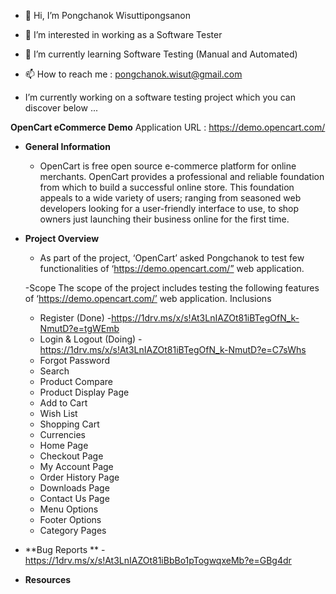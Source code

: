 - 👋 Hi, I’m Pongchanok Wisuttipongsanon
- 👀 I’m interested in working as a Software Tester
- 🌱 I’m currently learning Software Testing (Manual and Automated)
- 📫 How to reach me : pongchanok.wisut@gmail.com 

- I’m currently working on a software testing project which you can discover below ...

**OpenCart eCommerce Demo**
Application URL : https://demo.opencart.com/
- **General Information**
  - OpenCart is free open source e-commerce platform for online merchants.
OpenCart provides a professional and reliable foundation from which to build a
successful online store. This foundation appeals to a wide variety of users;
ranging from seasoned web developers looking for a user-friendly interface to
use, to shop owners just launching their business online for the first time.
- **Project Overview**
  - As part of the project, ‘OpenCart’ asked Pongchanok to test few functionalities of
‘https://demo.opencart.com/” web application.

  -Scope
The scope of the project includes testing the following features of
‘https://demo.opencart.com/’ web application.
  Inclusions
    - Register (Done)
      -https://1drv.ms/x/s!At3LnIAZOt81iBTegOfN_k-NmutD?e=tgWEmb
    - Login & Logout (Doing)
      -https://1drv.ms/x/s!At3LnIAZOt81iBTegOfN_k-NmutD?e=C7sWhs
    - Forgot Password
    - Search
    - Product Compare
    - Product Display Page
    - Add to Cart
    - Wish List
    - Shopping Cart
    - Currencies
    - Home Page
    - Checkout Page
    - My Account Page
    - Order History Page
    - Downloads Page
    - Contact Us Page
    - Menu Options
    - Footer Options
    - Category Pages

- **Bug Reports **
    -https://1drv.ms/x/s!At3LnIAZOt81iBbBo1pTogwqxeMb?e=GBg4dr
    
- **Resources**

<!---
PongchanokWisut/PongchanokWisut is a ✨ special ✨ repository because its `README.md` (this file) appears on your GitHub profile.
You can click the Preview link to take a look at your changes.
--->
